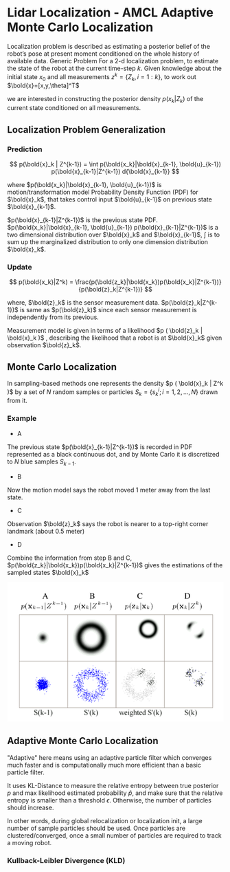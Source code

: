 # Lidar Localization - AMCL Adaptive Monte Carlo Localization

Localization problem is described as estimating a posterior belief of the robot’s pose at present moment conditioned on the whole history of available data.
Generic Problem
For a 2-d localization problem, to estimate the state of the robot at the current time-step $k$. Given knowledge about the initial state $x_0$ and all measurements $z^k = \{ Z_k, i = 1:k \}$, to work out $\bold{x}=[x,y,\theta]^T$

we are interested in constructing the posterior density $p ( x_k | Z_k )$ of the current state conditioned on all
measurements.

## Localization Problem Generalization

### Prediction

$$
p(\bold{x}_k | Z^{k-1}) = \int p(\bold{x_k}|\bold{x}_{k-1}, \bold{u}_{k-1}) p(\bold{x}_{k-1}|Z^{k-1}) d{\bold{x}_{k-1}}
$$

where
$p(\bold{x_k}|\bold{x}_{k-1}, \bold{u}_{k-1})$ is motion/transformation model Probability Density Function (PDF) for $\bold{x}_k$, that takes control input $\bold{u}_{k-1}$ on previous state $\bold{x}_{k-1}$. 

$p(\bold{x}_{k-1}|Z^{k-1})$ is the previous state PDF. $p(\bold{x_k}|\bold{x}_{k-1}, \bold{u}_{k-1}) p(\bold{x}_{k-1}|Z^{k-1})$ is a two dimensional distribution over $\bold{x}_k$ and $\bold{x}_{k-1}$, $\int$ is to sum up the marginalized distribution to only one dimension distribution $\bold{x}_k$.

### Update

$$
p(\bold{x_k}|Z^k) = \frac{p(\bold{z_k}|\bold{x_k})p(\bold{x_k}|Z^{k-1})}{p(\bold{z}_k|Z^{k-1})}
$$

where, $\bold{z}_k$ is the sensor measurement data. $p(\bold{z}_k|Z^{k-1})$ is same as $p(\bold{z}_k)$ since each sensor measurement is independently from its previous. 

Measurement model is given in terms of a likelihood $p ( \bold{z}_k | \bold{x}_k )$ , describing the likelihood that a robot is at $\bold{x}_k$ given observation $\bold{z}_k$.

## Monte Carlo Localization

In sampling-based methods one represents the density $p ( \bold{x}_k | Z^k )$ by a set of $N$ random samples or particles $S_k = \{ s^i_k ; i = 1,2, ..., N \}$ drawn from it.

### Example

* A

The previous state $p(\bold{x}_{k-1}|Z^{k-1})$ is recorded in PDF represented as a black continuous dot, and by Monte Carlo it is discretized to $N$ blue samples $S_{k-1}$.

* B

Now the motion model says the robot moved $1$ meter away from the last state.

* C

Observation $\bold{z}_k$ says the robot is nearer to a top-right corner landmark (about $0.5$ meter)

* D

Combine the information from step B and C, $p(\bold{z_k}|\bold{x_k})p(\bold{x_k}|Z^{k-1})$ gives the estimations of the sampled states $\bold{x}_k$

![amcl](imgs/amcl.png "amcl")

## Adaptive Monte Carlo Localization

"Adaptive" here means using an adaptive particle filter which converges much faster and is computationally much more efficient than a basic particle filter.

It uses KL-Distance to measure the relative entropy between true posterior $p$ and max likelihood estimated probability $\hat{p}$, and make sure that the relative entropy is smaller than a threshold $\epsilon$. Otherwise, the number of particles should increase.

In other words, during global relocalization or localization init, a large number of sample particles should be used.
Once particles are clustered/converged, once a small number of particles are required to track a moving robot.

### Kullback-Leibler Divergence (KLD)

